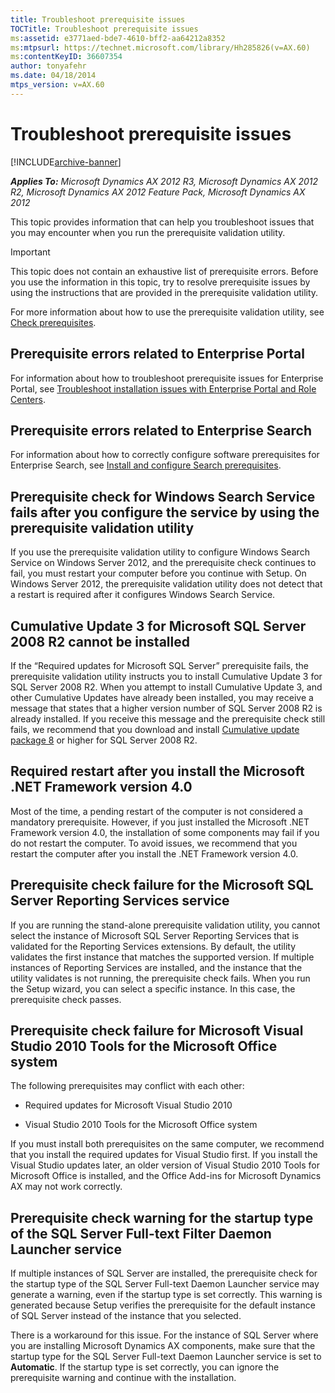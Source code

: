 ```yaml
---
title: Troubleshoot prerequisite issues
TOCTitle: Troubleshoot prerequisite issues
ms:assetid: e3771aed-bde7-4610-bff2-aa64212a8352
ms:mtpsurl: https://technet.microsoft.com/library/Hh285826(v=AX.60)
ms:contentKeyID: 36607354
author: tonyafehr
ms.date: 04/18/2014
mtps_version: v=AX.60
---
```


# Troubleshoot prerequisite issues 


[!INCLUDE[archive-banner](includes/archive-banner.md)]


_**Applies To:** Microsoft Dynamics AX 2012 R3, Microsoft Dynamics AX 2012 R2, Microsoft Dynamics AX 2012 Feature Pack, Microsoft Dynamics AX 2012_

This topic provides information that can help you troubleshoot issues that you may encounter when you run the prerequisite validation utility.


> [!IMPORTANT]
> <P>This topic does not contain an exhaustive list of prerequisite errors. Before you use the information in this topic, try to resolve prerequisite issues by using the instructions that are provided in the prerequisite validation utility.</P>



For more information about how to use the prerequisite validation utility, see [Check prerequisites](check-prerequisites.md).

## Prerequisite errors related to Enterprise Portal

For information about how to troubleshoot prerequisite issues for Enterprise Portal, see [Troubleshoot installation issues with Enterprise Portal and Role Centers](troubleshoot-installation-issues-with-enterprise-portal-and-role-centers.md).

## Prerequisite errors related to Enterprise Search

For information about how to correctly configure software prerequisites for Enterprise Search, see [Install and configure Search prerequisites](install-and-configure-search-prerequisites.md).

## Prerequisite check for Windows Search Service fails after you configure the service by using the prerequisite validation utility

If you use the prerequisite validation utility to configure Windows Search Service on Windows Server 2012, and the prerequisite check continues to fail, you must restart your computer before you continue with Setup. On Windows Server 2012, the prerequisite validation utility does not detect that a restart is required after it configures Windows Search Service.

## Cumulative Update 3 for Microsoft SQL Server 2008 R2 cannot be installed

If the “Required updates for Microsoft SQL Server” prerequisite fails, the prerequisite validation utility instructs you to install Cumulative Update 3 for SQL Server 2008 R2. When you attempt to install Cumulative Update 3, and other Cumulative Updates have already been installed, you may receive a message that states that a higher version number of SQL Server 2008 R2 is already installed. If you receive this message and the prerequisite check still fails, we recommend that you download and install [Cumulative update package 8](https://support.microsoft.com/kb/2534352/en-us) or higher for SQL Server 2008 R2.

## Required restart after you install the Microsoft .NET Framework version 4.0

Most of the time, a pending restart of the computer is not considered a mandatory prerequisite. However, if you just installed the Microsoft .NET Framework version 4.0, the installation of some components may fail if you do not restart the computer. To avoid issues, we recommend that you restart the computer after you install the .NET Framework version 4.0.

## Prerequisite check failure for the Microsoft SQL Server Reporting Services service

If you are running the stand-alone prerequisite validation utility, you cannot select the instance of Microsoft SQL Server Reporting Services that is validated for the Reporting Services extensions. By default, the utility validates the first instance that matches the supported version. If multiple instances of Reporting Services are installed, and the instance that the utility validates is not running, the prerequisite check fails. When you run the Setup wizard, you can select a specific instance. In this case, the prerequisite check passes.

## Prerequisite check failure for Microsoft Visual Studio 2010 Tools for the Microsoft Office system

The following prerequisites may conflict with each other:

  - Required updates for Microsoft Visual Studio 2010

  - Visual Studio 2010 Tools for the Microsoft Office system

If you must install both prerequisites on the same computer, we recommend that you install the required updates for Visual Studio first. If you install the Visual Studio updates later, an older version of Visual Studio 2010 Tools for Microsoft Office is installed, and the Office Add-ins for Microsoft Dynamics AX may not work correctly.

## Prerequisite check warning for the startup type of the SQL Server Full-text Filter Daemon Launcher service

If multiple instances of SQL Server are installed, the prerequisite check for the startup type of the SQL Server Full-text Daemon Launcher service may generate a warning, even if the startup type is set correctly. This warning is generated because Setup verifies the prerequisite for the default instance of SQL Server instead of the instance that you selected.

There is a workaround for this issue. For the instance of SQL Server where you are installing Microsoft Dynamics AX components, make sure that the startup type for the SQL Server Full-text Daemon Launcher service is set to **Automatic**. If the startup type is set correctly, you can ignore the prerequisite warning and continue with the installation.

  


